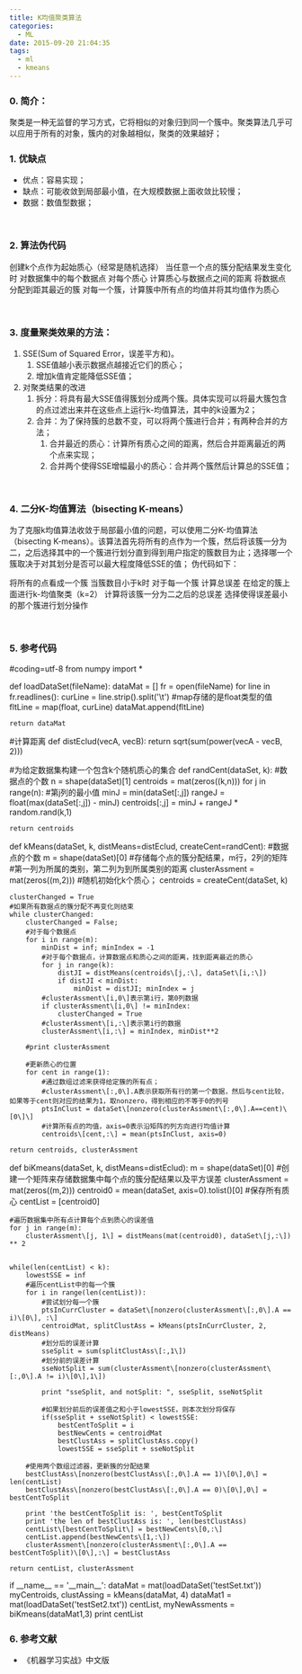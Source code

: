 ```yaml
---
title: K均值聚类算法
categories:
  - ML
date: 2015-09-20 21:04:35
tags:
  - ml
  - kmeans
---
```


### 0\. 简介：

聚类是一种无监督的学习方式，它将相似的对象归到同一个簇中。聚类算法几乎可以应用于所有的对象，簇内的对象越相似，聚类的效果越好；  

### 1. 优缺点

*   优点：容易实现；
*   缺点：可能收敛到局部最小值，在大规模数据上面收敛比较慢；
*   数据：数值型数据；

 

### 2\. 算法伪代码

创建k个点作为起始质心（经常是随机选择）
当任意一个点的簇分配结果发生变化时
    对数据集中的每个数据点
        对每个质心
            计算质心与数据点之间的距离
        将数据点分配到距其最近的簇
    对每一个簇，计算簇中所有点的均值并将其均值作为质心

 

### 3. 度量聚类效果的方法：

1.  SSE(Sum of Squared Error，误差平方和)。
    1.  SSE值越小表示数据点越接近它们的质心；
    2.  增加k值肯定能降低SSE值；
2.  对聚类结果的改进
    1.  拆分：将具有最大SSE值得簇划分成两个簇。具体实现可以将最大簇包含的点过滤出来并在这些点上运行k-均值算法，其中的k设置为2；
    2.  合并：为了保持簇的总数不变，可以将两个簇进行合并；有两种合并的方法；
        1.  合并最近的质心：计算所有质心之间的距离，然后合并距离最近的两个点来实现；
        2.  合并两个使得SSE增幅最小的质心：合并两个簇然后计算总的SSE值；

 

### 4. 二分K-均值算法（bisecting K-means）

为了克服k均值算法收敛于局部最小值的问题，可以使用二分K-均值算法（bisecting K-means）。该算法首先将所有的点作为一个簇，然后将该簇一分为二，之后选择其中的一个簇进行划分直到得到用户指定的簇数目为止；选择哪一个簇取决于对其划分是否可以最大程度降低SSE的值； 伪代码如下：

将所有的点看成一个簇
当簇数目小于k时
    对于每一个簇
        计算总误差
        在给定的簇上面进行k-均值聚类（k=2）
        计算将该簇一分为二之后的总误差
    选择使得误差最小的那个簇进行划分操作

 

### 5\. 参考代码

#coding=utf-8
from numpy import *

def loadDataSet(fileName):
    dataMat = \[\]
    fr = open(fileName)
    for line in fr.readlines():
        curLine = line.strip().split('\\t')
        #map存储的是float类型的值
        fltLine = map(float, curLine)
        dataMat.append(fltLine)
    
    return dataMat

#计算距离
def distEclud(vecA, vecB):
    return sqrt(sum(power(vecA - vecB, 2)))

#为给定数据集构建一个包含k个随机质心的集合
def randCent(dataSet, k):
    #数据点的个数
    n = shape(dataSet)\[1\]
    centroids = mat(zeros((k,n)))
    for j in range(n):
        #第j列的最小值
        minJ = min(dataSet\[:,j\])
        rangeJ = float(max(dataSet\[:,j\]) - minJ)
        centroids\[:,j\] = minJ + rangeJ * random.rand(k,1)

    return centroids

def kMeans(dataSet, k, distMeans=distEclud, createCent=randCent):
    #数据点的个数
    m = shape(dataSet)\[0\]
    #存储每个点的簇分配结果，m行，2列的矩阵
    #第一列为所属的类别，第二列为到所属类别的距离
    clusterAssment = mat(zeros((m,2)))
    #随机初始化k个质心；
    centroids = createCent(dataSet, k)

    clusterChanged = True
    #如果所有数据点的簇分配不再变化则结束
    while clusterChanged:
        clusterChanged = False;
        #对于每个数据点
        for i in range(m):
            minDist = inf; minIndex = -1
            #对于每个数据点，计算数据点和质心之间的距离，找到距离最近的质心
            for j in range(k):
                distJI = distMeans(centroids\[j,:\], dataSet\[i,:\])
                if distJI < minDist:
                    minDist = distJI; minIndex = j
            #clusterAssment\[i,0\]表示第i行，第0列数据
            if clusterAssment\[i,0\] != minIndex:
                clusterChanged = True
            #clusterAssment\[i,:\]表示第i行的数据
            clusterAssment\[i,:\] = minIndex, minDist**2
        
        #print clusterAssment

        #更新质心的位置
        for cent in range(1):
            #通过数组过滤来获得给定簇的所有点；
            #clusterAssment\[:,0\].A表示获取所有行的第一个数据，然后与cent比较，如果等于cent则对应的结果为1，取nonzero，得到相应的不等于0的列号
            ptsInClust = dataSet\[nonzero(clusterAssment\[:,0\].A==cent)\[0\]\]
            #计算所有点的均值，axis=0表示沿矩阵的列方向进行均值计算
            centroids\[cent,:\] = mean(ptsInClust, axis=0)

    return centroids, clusterAssment

def biKmeans(dataSet, k, distMeans=distEclud):
    m = shape(dataSet)\[0\]
    #创建一个矩阵来存储数据集中每个点的簇分配结果以及平方误差
    clusterAssment = mat(zeros((m,2)))
    centroid0 = mean(dataSet, axis=0).tolist()\[0\]
    #保存所有质心
    centList = \[centroid0\]

    #遍历数据集中所有点计算每个点到质心的误差值
    for j in range(m):
        clusterAssment\[j, 1\] = distMeans(mat(centroid0), dataSet\[j,:\]) ** 2


    while(len(centList) < k):
        lowestSSE = inf
        #遍历centList中的每一个簇
        for i in range(len(centList)):
            #尝试划分每一个簇
            ptsInCurrCluster = dataSet\[nonzero(clusterAssment\[:,0\].A == i)\[0\], :\]
            centroidMat, splitClustAss = kMeans(ptsInCurrCluster, 2, distMeans)
            #划分后的误差计算
            sseSplit = sum(splitClustAss\[:,1\])
            #划分前的误差计算
            sseNotSplit = sum(clusterAssment\[nonzero(clusterAssment\[:,0\].A != i)\[0\],1\])

            print "sseSplit, and notSplit: ", sseSplit, sseNotSplit

            #如果划分前后的误差值之和小于lowestSSE，则本次划分将保存
            if(sseSplit + sseNotSplit) < lowestSSE:
                bestCentToSplit = i
                bestNewCents = centroidMat
                bestClustAss = splitClustAss.copy()
                lowestSSE = sseSplit + sseNotSplit

        #使用两个数组过滤器，更新簇的分配结果
        bestClustAss\[nonzero(bestClustAss\[:,0\].A == 1)\[0\],0\] = len(centList)
        bestClustAss\[nonzero(bestClustAss\[:,0\].A == 0)\[0\],0\] = bestCentToSplit

        print 'the bestCentToSplit is: ', bestCentToSplit
        print 'the len of bestClustAss is: ', len(bestClustAss)
        centList\[bestCentToSplit\] = bestNewCents\[0,:\]
        centList.append(bestNewCents\[1,:\])
        clusterAssment\[nonzero(clusterAssment\[:,0\].A == bestCentToSplit)\[0\],:\] = bestClustAss

    return centList, clusterAssment


if \_\_name\_\_ == '\_\_main\_\_':
    dataMat = mat(loadDataSet('testSet.txt'))
    myCentroids, clustAssing = kMeans(dataMat, 4)
    dataMat1 = mat(loadDataSet('testSet2.txt'))
    centList, myNewAssments = biKmeans(dataMat1,3)
    print centList

### 6\. 参考文献

*   《机器学习实战》中文版
